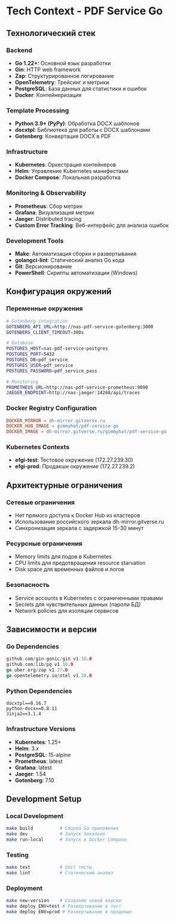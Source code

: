 # Tech Context - PDF Service Go

## Технологический стек

### Backend
- **Go 1.22+**: Основной язык разработки
- **Gin**: HTTP web framework
- **Zap**: Структурированное логирование
- **OpenTelemetry**: Трейсинг и метрики
- **PostgreSQL**: База данных для статистики и ошибок
- **Docker**: Контейнеризация

### Template Processing
- **Python 3.9+ (PyPy)**: Обработка DOCX шаблонов
- **docxtpl**: Библиотека для работы с DOCX шаблонами
- **Gotenberg**: Конвертация DOCX в PDF

### Infrastructure
- **Kubernetes**: Оркестрация контейнеров
- **Helm**: Управление Kubernetes манифестами
- **Docker Compose**: Локальная разработка

### Monitoring & Observability
- **Prometheus**: Сбор метрик
- **Grafana**: Визуализация метрик
- **Jaeger**: Distributed tracing
- **Custom Error Tracking**: Веб-интерфейс для анализа ошибок

### Development Tools
- **Make**: Автоматизация сборки и развертывания
- **golangci-lint**: Статический анализ Go кода
- **Git**: Версионирование
- **PowerShell**: Скрипты автоматизации (Windows)

## Конфигурация окружений

### Переменные окружения
```bash
# Gotenberg integration
GOTENBERG_API_URL=http://nas-pdf-service-gotenberg:3000
GOTENBERG_CLIENT_TIMEOUT=300s

# Database
POSTGRES_HOST=nas-pdf-service-postgres
POSTGRES_PORT=5432
POSTGRES_DB=pdf_service
POSTGRES_USER=pdf_service
POSTGRES_PASSWORD=pdf_service_pass

# Monitoring
PROMETHEUS_URL=http://nas-pdf-service-prometheus:9090
JAEGER_ENDPOINT=http://nas-jaeger:14268/api/traces
```

### Docker Registry Configuration
```makefile
DOCKER_MIRROR = dh-mirror.gitverse.ru
DOCKER_HUB_IMAGE = gimmyhat/pdf-service-go
DOCKER_IMAGE = dh-mirror.gitverse.ru/gimmyhat/pdf-service-go
```

### Kubernetes Contexts
- **efgi-test**: Тестовое окружение (172.27.239.30)
- **efgi-prod**: Продакшн окружение (172.27.239.2)

## Архитектурные ограничения

### Сетевые ограничения
- Нет прямого доступа к Docker Hub из кластеров
- Использование российского зеркала dh-mirror.gitverse.ru
- Синхронизация зеркала с задержкой 15-30 минут

### Ресурсные ограничения
- Memory limits для подов в Kubernetes
- CPU limits для предотвращения resource starvation
- Disk space для временных файлов и логов

### Безопасность
- Service accounts в Kubernetes с ограниченными правами
- Secrets для чувствительных данных (пароли БД)
- Network policies для изоляции сервисов

## Зависимости и версии

### Go Dependencies
```go
github.com/gin-gonic/gin v1.10.0
github.com/lib/pq v1.10.9
go.uber.org/zap v1.27.0
go.opentelemetry.io/otel v1.28.0
```

### Python Dependencies
```
docxtpl==0.16.7
python-docx==0.8.11
Jinja2==3.1.4
```

### Infrastructure Versions
- **Kubernetes**: 1.25+
- **Helm**: 3.x
- **PostgreSQL**: 15-alpine
- **Prometheus**: latest
- **Grafana**: latest
- **Jaeger**: 1.54
- **Gotenberg**: 7.10

## Development Setup

### Local Development
```bash
make build          # Сборка Go приложения
make dev            # Запуск локально
make run-local      # Запуск в Docker Compose
```

### Testing
```bash
make test           # Unit тесты
make lint           # Статический анализ
```

### Deployment
```bash
make new-version    # Создание новой версии
make deploy ENV=test # Развертывание в тест
make deploy ENV=prod # Развертывание в продакшн
```